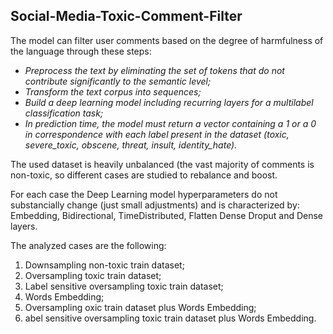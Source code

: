 ## Social-Media-Toxic-Comment-Filter

The model can filter user comments based on the degree of harmfulness of the language through these steps:
* _Preprocess the text by eliminating the set of tokens that do not contribute significantly to the semantic level;_
* _Transform the text corpus into sequences;_
* _Build a deep learning model including recurring layers for a multilabel classification task;_
* _In prediction time, the model must return a vector containing a 1 or a 0 in correspondence with each label present in the dataset (toxic, severe_toxic, obscene, threat, insult, identity_hate)._

The used dataset is heavily unbalanced (the vast majority of comments is non-toxic, so different cases are studied to rebalance and boost.

For each case the Deep Learning model hyperparameters do not substancially change (just small adjustments) and is characterized by: 
Embedding, Bidirectional, TimeDistributed, Flatten Dense Droput and Dense layers.

The analyzed cases are the following:

1. Downsampling non-toxic train dataset;
2. Oversampling toxic train dataset;
3. Label sensitive oversampling toxic train dataset;
4. Words Embedding;
5. Oversampling oxic train dataset plus Words Embedding;
6. abel sensitive oversampling toxic train dataset plus Words Embedding.
